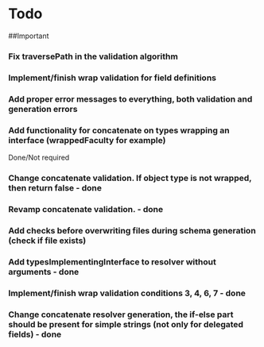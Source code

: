 # Todo

##Important

### Fix traversePath in the validation algorithm

### Implement/finish wrap validation for field definitions

### Add proper error messages to everything, both validation and generation errors

### Add functionality for concatenate on types wrapping an interface (wrappedFaculty for example)


Done/Not required

### Change concatenate validation. If object type is not wrapped, then return false - done

### Revamp concatenate validation. - done

### Add checks before overwriting files during schema generation (check if file exists)

### Add typesImplementingInterface to resolver without arguments - done

### Implement/finish wrap validation conditions 3, 4, 6, 7 - done

### Change concatenate resolver generation, the if-else part should be present for simple strings (not only for delegated fields) - done


